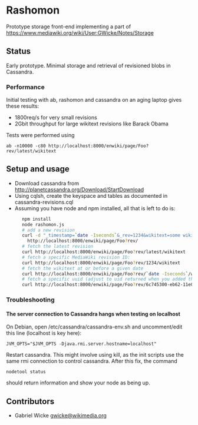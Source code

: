 # Rashomon
  
Prototype storage front-end implementing a part of
<https://www.mediawiki.org/wiki/User:GWicke/Notes/Storage>

## Status

Early prototype. Minimal storage and retrieval of revisioned blobs in Cassandra.

### Performance
Initial testing with ab, rashomon and cassandra on an aging laptop gives these results:

* 1800req/s for very small revisions
* 2Gbit throughput for large wikitext revisions like Barack Obama

Tests were performed using

    ab -n10000 -c80 http://localhost:8000/enwiki/page/Foo?rev/latest/wikitext

## Setup and usage

* Download cassandra from
  <http://planetcassandra.org/Download/StartDownload>
* Using cqlsh, create the keyspace and tables as documented in
  cassandra-revisions.cql
* Assuming you have node and npm installed, all that is left to do is:

```sh 
      npm install
      node rashomon.js
      # add a new revision
      curl -d "_timestamp=`date -Iseconds`&_rev=1234&wikitext=some wikitext `date -Iseconds`"\
        http://localhost:8000/enwiki/page/Foo?rev/
      # fetch the latest revision
      curl http://localhost:8000/enwiki/page/Foo?rev/latest/wikitext
      # fetch a specific MediaWiki revision ID:
      curl http://localhost:8000/enwiki/page/Foo?rev/1234/wikitext
      # fetch the wikitext at or before a given date
      curl http://localhost:8000/enwiki/page/Foo?rev/`date -Iseconds`/wikitext
      # fetch a specific uuid (adjust to uid returned when you added the revision)
      curl http://localhost:8000/enwiki/page/Foo?rev/6c745300-eb62-11e0-9234-0123456789ab/wikitext
```

### Troubleshooting
#### The server connection to Cassandra hangs when testing on localhost
On Debian, open /etc/cassandra/cassandra-env.sh and uncomment/edit this line
(localhost is key here):

    JVM_OPTS="$JVM_OPTS -Djava.rmi.server.hostname=localhost"

Restart cassandra. This might involve using kill, as the init scripts use the
same rmi connection to control cassandra. After this fix, the command

    nodetool status

should return information and show your node as being up.

## Contributors
* Gabriel Wicke <gwicke@wikimedia.org>
